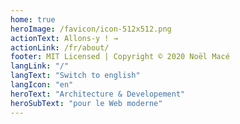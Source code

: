 ```yaml
---
home: true
heroImage: /favicon/icon-512x512.png
actionText: Allons-y ! →
actionLink: /fr/about/
footer: MIT Licensed | Copyright © 2020 Noël Macé
langLink: "/"
langText: "Switch to english"
langIcon: "en"
heroText: "Architecture & Developement"
heroSubText: "pour le Web moderne"
---
```

